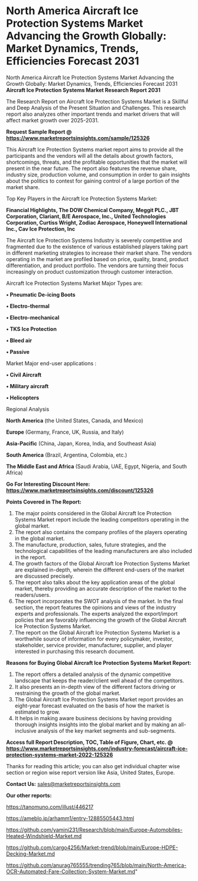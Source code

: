 # North America Aircraft Ice Protection Systems Market Advancing the Growth Globally: Market Dynamics, Trends, Efficiencies Forecast 2031
North America Aircraft Ice Protection Systems Market Advancing the Growth Globally: Market Dynamics, Trends, Efficiencies Forecast 2031
<strong>Aircraft Ice Protection Systems Market Research Report 2031</strong>

The Research Report on Aircraft Ice Protection Systems Market is a Skillful and Deep Analysis of the Present Situation and Challenges. This research report also analyzes other important trends and market drivers that will affect market growth over 2025-2031.

<strong>Request Sample Report @ <a href=https://www.marketreportsinsights.com/sample/125326>https://www.marketreportsinsights.com/sample/125326</a></strong>

This Aircraft Ice Protection Systems market report aims to provide all the participants and the vendors will all the details about growth factors, shortcomings, threats, and the profitable opportunities that the market will present in the near future. The report also features the revenue share, industry size, production volume, and consumption in order to gain insights about the politics to contest for gaining control of a large portion of the market share.

Top Key Players in the Aircraft Ice Protection Systems Market:

<strong>Financial Highlights, The DOW Chemical Company, Meggit PLC., JBT Corporation, Clariant, B/E Aerospace, Inc., United Technologies Corporation, Curtiss Wright, Zodiac Aerospace, Honeywell International Inc., Cav Ice Protection, Inc</strong>

The Aircraft Ice Protection Systems Industry is severely competitive and fragmented due to the existence of various established players taking part in different marketing strategies to increase their market share. The vendors operating in the market are profiled based on price, quality, brand, product differentiation, and product portfolio. The vendors are turning their focus increasingly on product customization through customer interaction.

Aircraft Ice Protection Systems Market Major Types are:

<strong>• Pneumatic De-icing Boots

• Electro-thermal

• Electro-mechanical

• TKS Ice Protection

• Bleed air

• Passive</strong>

Market Major end-user applications :

<strong>• Civil Aircraft

• Military aircraft

• Helicopters</strong>

Regional Analysis

</u><strong><b>North America</b></strong> (the United States, Canada, and Mexico)

<strong><b>Europe </b></strong>(Germany, France, UK, Russia, and Italy)

<strong><b>Asia-Pacific</b></strong> (China, Japan, Korea, India, and Southeast Asia)

<strong><b>South America</b></strong> (Brazil, Argentina, Colombia, etc.)

<strong><b>The Middle East and Africa</b></strong> (Saudi Arabia, UAE, Egypt, Nigeria, and South Africa)

<strong>Go For Interesting Discount Here: <a href=https://www.marketreportsinsights.com/discount/125326>https://www.marketreportsinsights.com/discount/125326</a></strong>

<strong>Points Covered in The Report:</strong>
<ol>
  <li>The major points considered in the Global Aircraft Ice Protection Systems Market report include the leading competitors operating in the global market.</li>
  <li>The report also contains the company profiles of the players operating in the global market.</li>
  <li>The manufacture, production, sales, future strategies, and the technological capabilities of the leading manufacturers are also included in the report.</li>
  <li>The growth factors of the Global Aircraft Ice Protection Systems Market are explained in-depth, wherein the different end-users of the market are discussed precisely.</li>
  <li>The report also talks about the key application areas of the global market, thereby providing an accurate description of the market to the readers/users.</li>
  <li>The report incorporates the SWOT analysis of the market. In the final section, the report features the opinions and views of the industry experts and professionals. The experts analyzed the export/import policies that are favorably influencing the growth of the Global Aircraft Ice Protection Systems Market.</li>
  <li>The report on the Global Aircraft Ice Protection Systems Market is a worthwhile source of information for every policymaker, investor, stakeholder, service provider, manufacturer, supplier, and player interested in purchasing this research document.</li>
</ol>
<strong>Reasons for Buying Global Aircraft Ice Protection Systems Market Report:</strong>

<ol>
  <li>The report offers a detailed analysis of the dynamic competitive landscape that keeps the reader/client well ahead of the competitors.</li>
  <li>It also presents an in-depth view of the different factors driving or restraining the growth of the global market.</li>
  <li>The Global Aircraft Ice Protection Systems Market report provides an eight-year forecast evaluated on the basis of how the market is estimated to grow.</li>
  <li>It helps in making aware business decisions by having providing thorough insights insights into the global market and by making an all-inclusive analysis of the key market segments and sub-segments.</li>
</ol>
<strong>Access full Report Description, TOC, Table of Figure, Chart, etc. @ <a href=https://www.marketreportsinsights.com/industry-forecast/aircraft-ice-protection-systems-market-2022-125326>https://www.marketreportsinsights.com/industry-forecast/aircraft-ice-protection-systems-market-2022-125326</a></strong>


Thanks for reading this article; you can also get individual chapter wise section or region wise report version like Asia, United States, Europe.

<strong>Contact Us:</strong>
sales@marketreportsinsights.com

<strong>Our other reports:</strong>

<a href=https://tanomuno.com/illust/446217>https://tanomuno.com/illust/446217</a>

<a href=https://ameblo.jp/arhamm1/entry-12885505443.html>https://ameblo.jp/arhamm1/entry-12885505443.html</a>

<a href=https://github.com/yamini231/Research/blob/main/Europe-Automobiles-Heated-Windshield-Market.md>https://github.com/yamini231/Research/blob/main/Europe-Automobiles-Heated-Windshield-Market.md</a>

<a href=https://github.com/cargo4256/Market-trend/blob/main/Europe-HDPE-Decking-Market.md>https://github.com/cargo4256/Market-trend/blob/main/Europe-HDPE-Decking-Market.md</a>

<a href=https://github.com/anurag765555/trending765/blob/main/North-America-OCR-Automated-Fare-Collection-System-Market.md>https://github.com/anurag765555/trending765/blob/main/North-America-OCR-Automated-Fare-Collection-System-Market.md</a>"
